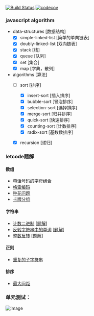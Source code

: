 
[![Build Status](https://travis-ci.com/senola/algorithm.svg?branch=dev)](https://travis-ci.com/senola/algorithm)
[![codecov](https://codecov.io/gh/senola/algorithm/branch/dev/graph/badge.svg)](https://codecov.io/gh/senola/algorithm)

### javascript algorithm 

- data-structures [数据结构]
  - [x] simple-linked-list [简单的单向链表]
  - [x] doubly-linked-list [双向链表]
  - [x] stack [栈] 
  - [x] queue [队列] 
  - [x] set [集合] 
  - [x] map [字典，散列] 
- algorithms [算法]
  - [ ] sort [排序]
    - [x] insert-sort [插入排序]
    - [x] bubble-sort [冒泡排序]
    - [x] selection-sort [选择排序]
    - [x] merge-sort [归并排序]
    - [x] quick-sort [快速排序]
    - [x] counting-sort [计数排序]
    - [x] radix-sort [基数数排序]
  - [x] recursion [递归]


### letcode题解

#### 数组

- [电话号码的字母组合](https://leetcode-cn.com/problems/letter-combinations-of-a-phone-number/)
- [格雷编码](https://leetcode-cn.com/problems/gray-code/)
- [种花问题](https://leetcode-cn.com/problems/can-place-flowers/)
- [卡牌分组](https://leetcode-cn.com/problems/x-of-a-kind-in-a-deck-of-cards/)

#### 字符串

- [计数二进制](https://leetcode-cn.com/problems/count-binary-substrings/)  \[[题解](https://leetcode-cn.com/problems/reverse-integer/)\]
- [反转字符串中的单词](https://leetcode-cn.com/problems/reverse-words-in-a-string-iii)  \[[题解](https://leetcode-cn.com/problems/reverse-integer/)\]
- [整数反转](https://leetcode-cn.com/problems/reverse-integer/) \[[题解](https://leetcode-cn.com/problems/reverse-integer/)\]

#### 正则

- [重复的子字符串](https://leetcode-cn.com/problems/repeated-substring-pattern/)

#### 排序

- [最大间距](https://leetcode-cn.com/problems/maximum-gap/)


### 单元测试：

![image](https://user-images.githubusercontent.com/6022948/58798175-83d97a00-8634-11e9-9997-02264efa9a27.png)

